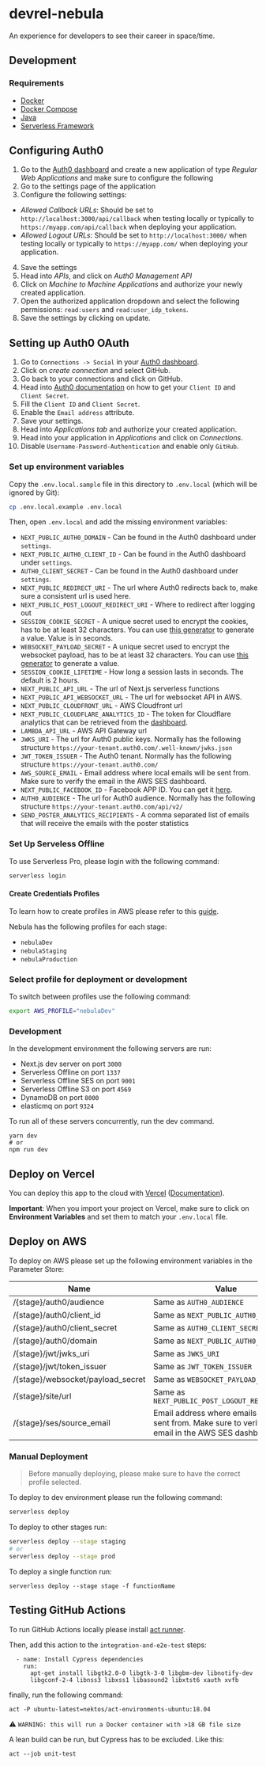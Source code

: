 # devrel-nebula

An experience for developers to see their career in space/time.

## Development

### Requirements

- [Docker](https://docs.docker.com/get-docker/)
- [Docker Compose](https://docs.docker.com/compose/)
- [Java](https://openjdk.java.net/install/index.html)
- [Serverless Framework](https://www.serverless.com/framework/docs/getting-started/)

## Configuring Auth0

1. Go to the [Auth0 dashboard](https://manage.auth0.com/) and create a new
   application of type _Regular Web Applications_ and make sure to configure the
   following
2. Go to the settings page of the application
3. Configure the following settings:

- _Allowed Callback URLs_: Should be set to `http://localhost:3000/api/callback`
  when testing locally or typically to `https://myapp.com/api/callback` when
  deploying your application.
- _Allowed Logout URLs_: Should be set to `http://localhost:3000/` when testing
  locally or typically to `https://myapp.com/` when deploying your application.

4. Save the settings
5. Head into _APIs_, and click on _Auth0 Management API_
6. Click on _Machine to Machine Applications_ and authorize your newly created application.
7. Open the authorized application dropdown and select the following permissions: `read:users` and `read:user_idp_tokens`.
8. Save the settings by clicking on update.

## Setting up Auth0 OAuth

1. Go to `Connections -> Social` in your [Auth0 dashboard](https://manage.auth0.com/).
2. Click on _create connection_  and select GitHub.
3. Go back to your connections and click on GitHub.
4. Head into [Auth0 documentation](https://auth0.com/docs/connections/social/github) on how to get your `Client ID` and `Client Secret`.
5. Fill the `Client ID` and `Client Secret`.
6. Enable the `Email address` attribute.
7. Save your settings.
8. Head into _Applications tab_  and authorize your created application.
9. Head into your application in _Applications_ and click on _Connections_.
10. Disable `Username-Password-Authentication` and enable only `GitHub`.

### Set up environment variables

Copy the `.env.local.sample` file in this directory to `.env.local` (which will
be ignored by Git):

```bash
cp .env.local.example .env.local
```

Then, open `.env.local` and add the missing environment variables:

- `NEXT_PUBLIC_AUTH0_DOMAIN` - Can be found in the Auth0 dashboard under
  `settings`.
- `NEXT_PUBLIC_AUTH0_CLIENT_ID` - Can be found in the Auth0 dashboard under
  `settings`.
- `AUTH0_CLIENT_SECRET` - Can be found in the Auth0 dashboard under `settings`.
- `NEXT_PUBLIC_REDIRECT_URI` - The url where Auth0 redirects back to, make sure
  a consistent url is used here.
- `NEXT_PUBLIC_POST_LOGOUT_REDIRECT_URI` - Where to redirect after logging out
- `SESSION_COOKIE_SECRET` - A unique secret used to encrypt the cookies, has to
  be at least 32 characters. You can use
  [this generator](https://generate-secret.now.sh/32) to generate a value. Value
  is in seconds.
- `WEBSOCKET_PAYLOAD_SECRET` - A unique secret used to encrypt the websocket
  payload, has to be at least 32 characters. You can use
  [this generator](https://generate-secret.now.sh/32) to generate a value.
- `SESSION_COOKIE_LIFETIME` - How long a session lasts in seconds. The default
  is 2 hours.
- `NEXT_PUBLIC_API_URL` - The url of Next.js serverless functions
- `NEXT_PUBLIC_API_WEBSOCKET_URL` - The url for websocket API in AWS.
- `NEXT_PUBLIC_CLOUDFRONT_URL` - AWS Cloudfront url
- `NEXT_PUBLIC_CLOUDFLARE_ANALYTICS_ID` - The token for Cloudflare analytics that can be retrieved from the [dashboard](https://dash.cloudflare.com).
- `LAMBDA_API_URL` - AWS API Gateway url
- `JWKS_URI` - The url for Auth0 public keys. Normally has the following
  structure `https://your-tenant.auth0.com/.well-known/jwks.json`
- `JWT_TOKEN_ISSUER` - The Auth0 tenant. Normally has the following structure
  `https://your-tenant.auth0.com/`
- `AWS_SOURCE_EMAIL` - Email address where local emails will be sent from. Make
  sure to verify the email in the AWS SES dashboard.
- `NEXT_PUBLIC_FACEBOOK_ID` - Facebook APP ID. You can get it
  [here](https://developers.facebook.com/docs/development/create-an-app).
- `AUTH0_AUDIENCE` - The url for Auth0 audience. Normally has the following structure `https://your-tenant.auth0.com/api/v2/`
- `SEND_POSTER_ANALYTICS_RECIPIENTS` - A comma separated list of emails that will receive the emails with the poster statistics


### Set Up Serveless Offline

To use Serverless Pro, please login with the following command:

```bash
serverless login
```

#### Create Credentials Profiles

To learn how to create profiles in AWS please refer to this
[guide](https://www.serverless.com/framework/docs/providers/aws/guide/credentials/).

Nebula has the following profiles for each stage:

- `nebulaDev`
- `nebulaStaging`
- `nebulaProduction`

### Select profile for deployment or development

To switch between profiles use the following command:

```bash
export AWS_PROFILE="nebulaDev"
```

### Development

In the development environment the following servers are run:

- Next.js dev server on port `3000`
- Serverless Offline on port `1337`
- Serverless Offline SES on port `9001`
- Serverless Offline S3 on port `4569`
- DynamoDB on port `8000`
- elasticmq on port `9324`

To run all of these servers concurrently, run the dev command.

```
yarn dev
# or
npm run dev
```

## Deploy on Vercel

You can deploy this app to the cloud with
[Vercel](https://vercel.com?utm_source=github&utm_medium=readme&utm_campaign=next-example)
([Documentation](https://nextjs.org/docs/deployment)).

**Important**: When you import your project on Vercel, make sure to click on
**Environment Variables** and set them to match your `.env.local` file.

## Deploy on AWS

To deploy on AWS please set up the following environment variables in the
Parameter Store:

| Name                              | Value                                                                                                 | Encrypted |
| --------------------------------- | ----------------------------------------------------------------------------------------------------- | --------- |
| /{stage}/auth0/audience           | Same as `AUTH0_AUDIENCE`                                                                              |           |
| /{stage}/auth0/client_id          | Same as `NEXT_PUBLIC_AUTH0_CLIENT_ID`                                                                 |           |
| /{stage}/auth0/client_secret      | Same as `AUTH0_CLIENT_SECRET`                                                                         | true      |
| /{stage}/auth0/domain             | Same as `NEXT_PUBLIC_AUTH0_DOMAIN`                                                                    |           |
| /{stage}/jwt/jwks_uri             | Same as `JWKS_URI`                                                                                    |           |
| /{stage}/jwt/token_issuer         | Same as `JWT_TOKEN_ISSUER`                                                                            |           |
| /{stage}/websocket/payload_secret | Same as `WEBSOCKET_PAYLOAD_SECRET`                                                                    | true      |
| /{stage}/site/url                 | Same as `NEXT_PUBLIC_POST_LOGOUT_REDIRECT_URI`                                                        |           |
| /{stage}/ses/source_email         | Email address where emails will be sent from. Make sure to verify the email in the AWS SES dashboard. |           |

### Manual Deployment

> Before manually deploying, please make sure to have the correct profile
> selected.

To deploy to dev environment please run the following command:

```bash
serverless deploy
```

To deploy to other stages run:

```bash
serverless deploy --stage staging
# or
serverless deploy --stage prod
```

To deploy a single function run:

```
serverless deploy --stage stage -f functionName
```

## Testing GitHub Actions

To run GitHub Actions locally please install
[act runner](https://github.com/nektos/act).

Then, add this action to the `integration-and-e2e-test` steps:

```
  - name: Install Cypress dependencies
    run:
      apt-get install libgtk2.0-0 libgtk-3-0 libgbm-dev libnotify-dev
      libgconf-2-4 libnss3 libxss1 libasound2 libxtst6 xauth xvfb
```

finally, run the following command:

```
act -P ubuntu-latest=nektos/act-environments-ubuntu:18.04
```

⚠️ `WARNING: this will run a Docker container with >18 GB file size`

A lean build can be run, but Cypress has to be excluded. Like this:

```
act --job unit-test
```

